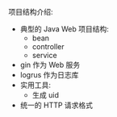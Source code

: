 项目结构介绍:

* 典型的 Java Web 项目结构:
  * bean
  * controller
  * service
* gin 作为 Web 服务
* logrus 作为日志库
* 实用工具:
  * 生成 uid
* 统一的 HTTP 请求格式